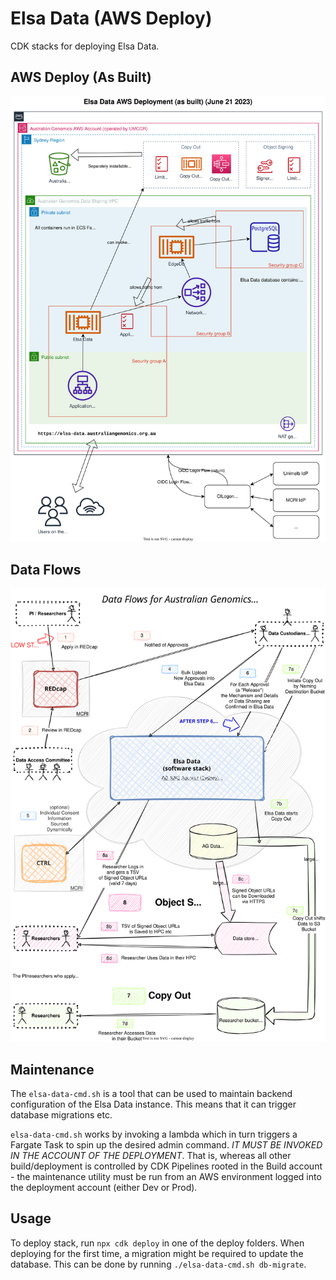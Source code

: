 # Elsa Data (AWS Deploy)

CDK stacks for deploying Elsa Data.

## AWS Deploy (As Built)

![aws deploy as built](./docs/elsa-data-aws-deploy-as-built.drawio.svg)

## Data Flows

![data flows](./docs/elsa-data-ag-data-flow.drawio.svg)

## Maintenance

The `elsa-data-cmd.sh` is a tool that can be used to maintain backend configuration of the Elsa Data
instance. This means that it can trigger database migrations etc.

`elsa-data-cmd.sh` works by invoking a lambda which in turn triggers a Fargate Task to spin up
the desired admin command. _IT MUST BE INVOKED IN THE ACCOUNT OF THE DEPLOYMENT_. That is,
whereas all other build/deployment is controlled by CDK Pipelines rooted in the Build
account - the maintenance utility must be run from an AWS environment logged into the deployment
account (either Dev or Prod).

## Usage

To deploy stack, run `npx cdk deploy` in one of the deploy folders. When deploying for the first time, a migration
might be required to update the database. This can be done by running `./elsa-data-cmd.sh db-migrate`.
